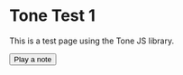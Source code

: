 # Tone Test 1
This is a test page using the Tone JS library.

<script src='https://cdnjs.cloudflare.com/ajax/libs/tone/13.4.9/Tone.js'></script>
<button onclick="start()">Play a note</button>

<script>
  const synth = new Tone.PolySynth();
  synth.toMaster();

  function start(){
    Tone.start();
    synth.triggerAttackRelease("C4", 1);
  }
  function clearFooter() {
    ['header_wrap','footer_wrap'].forEach(x=>document.getElementById(x).style.display='none')
    console.log('success?');
  }
  const timeoutFooter = setTimeout(clearFooter, 1000);


</script>
